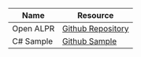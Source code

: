 ﻿| Name | Resource |
| ------ | ------ |
| Open ALPR | [Github Repository](https://github.com/openalpr/openalpr) |
| C# Sample | [Github Sample](https://github.com/openalpr/openalpr/tree/master/src/bindings/csharp) |
